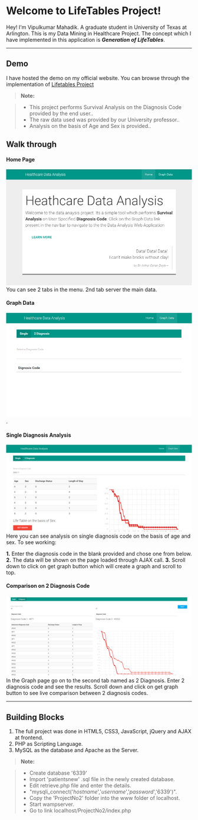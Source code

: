 Welcome to LifeTables Project!
===================


Hey! I'm Vipulkumar Mahadik. A graduate student in University of Texas at Arlington.
This is my Data Mining in Healthcare Project. The concept which I have implemented in this application is ***Generation of LifeTables***. 

----------


Demo
-------------

I have hosted the demo on my official website. You can browse through the implementation of [Lifetables Project](http://vipulkumarmahadik.co.nf/lifetables)

> **Note:**

> - This project performs Survival Analysis on the Diagnosis Code provided by the end user..
> - The raw data used was provided by our University professor..
> - Analysis on the basis of Age and Sex is provided..

Walk through
-------------
#### <i class="icon-home"></i> Home Page

![This is our homepage](images/homepage.png)
You can see 2 tabs in the menu. 2nd tab server the main data.

#### <i class="icon-signal"></i> Graph Data

![Graph Data](images/graphpage.png).

#### <i class="icon-tag"></i> Single Diagnosis Analysis

![Single diagram page](images/singlediag.png)
Here you can see analysis on single diagnosis code on the basis of age and sex. To see working:

 **1.** Enter the diagnosis code in the blank provided and chose one from
    below. 
 **2.** The data will be shown on the page loaded through AJAX call.
 **3.** Scroll down to click on get graph button which will create a graph
    and scroll to top.



#### <i class="icon-tags"></i> Comparison on 2 Diagnosis Code 

![enter image description here](images/2diag.png)
In the Graph page go on to the second tab named as 2 Diagnosis. Enter 2 diagnosis code and see the results.
Scroll down and click on get graph button to see live comparison between 2 diagnosis codes.



----------


Building Blocks
-------------------

 1. The full project was done in HTML5, CSS3, JavaScript, jQuery and AJAX at frontend.
 2. PHP as Scripting Language.
 3. MySQL as the database and Apache as the Server.



> **Note:**

> - Create database '6339'
> - Import 'patientsnew' .sql file in the newly created database.
> - Edit retrieve.php file and enter the details.
> - "mysqli_connect('*hostname*','*username*','*password*','6339')".
> - Copy the 'ProjectNo2' folder into the www folder of localhost.
> - Start wampserver.
> - Go to link localhost/ProjectNo2/index.php
